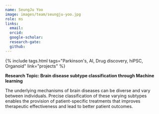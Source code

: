 ```yaml
---
name: SeungJu Yoo
image: images/team/seungju-yoo.jpg
role: ms
links:
  email:
  orcid:
  google-scholar:
  research-gate: 
  github:
---
```


{%
  include tags.html
  tags="Parkinson's, AI, Drug discovery, hiPSC, Organoid"
  link="projects"
%}

<strong>Research Topic: Brain disease subtype classification through Machine learning</strong>

The underlying mechanisms of brain diseases can be diverse and vary between individuals. Precise classification of these varying subtypes enables the provision of patient-specific treatments that improves therapeutic effectiveness and lead to better patient outcomes.
